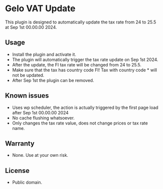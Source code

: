 # Gelo VAT Update
This plugin is designed to automatically update the tax rate from 24 to 25.5 at Sep 1st 00.00.00 2024.

## Usage
 - Install the plugin and activate it.
 - The plugin will automatically trigger the tax rate update on Sep 1st 2024.
 - After the update, the FI tax rate will be changed from 24 to 25.5.
 - Make sure that the tax has country code FI! Tax with country code * will not be updated.
 - After Sep 1st the plugin can be removed.

## Known issues
 - Uses wp scheduler, the action is actually triggered by the first page load after Sep 1st 00.00.00 2024 
 - No cache flushing whatsoever.
 - Only changes the tax rate value, does not change prices or tax rate name.

## Warranty
 - None. Use at your own risk.

## License
 - Public domain.

